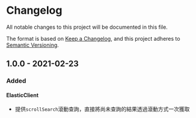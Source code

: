 # Changelog
All notable changes to this project will be documented in this file.

The format is based on [Keep a Changelog](https://keepachangelog.com/en/1.0.0/),
and this project adheres to [Semantic Versioning](https://semver.org/spec/v2.0.0.html).

## 1.0.0 - 2021-02-23

### Added

#### ElasticClient

- 提供```scrollSearch```滾動查詢，直接將尚未查詢的結果透過滾動方式一次獲取

